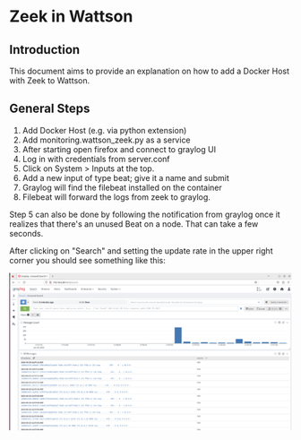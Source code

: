 # Zeek in Wattson

## Introduction

This document aims to provide an explanation on how to add a Docker Host with Zeek to Wattson.

## General Steps

1. Add Docker Host (e.g. via python extension)
2. Add monitoring.wattson_zeek.py as a service
3. After starting open firefox and connect to graylog UI
4. Log in with credentials from server.conf
5. Click on System > Inputs at the top.
6. Add a new input of type beat; give it a name and submit
7. Graylog will find the filebeat installed on the container
8. Filebeat will forward the logs from zeek to graylog.

Step 5 can also be done by following the notification from graylog once it realizes that there's an unused Beat on a node.
That can take a few seconds.

After clicking on "Search" and setting the update rate in the upper right corner you should see something like this:

![ZEEK](zeek-example.png)

